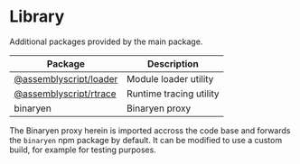 Library
=======

Additional packages provided by the main package.

| Package                            | Description
|------------------------------------|-------------------------
| [@assemblyscript/loader](./loader) | Module loader utility
| [@assemblyscript/rtrace](./rtrace) | Runtime tracing utility
| binaryen | Binaryen proxy

The Binaryen proxy herein is imported accross the code base and forwards the
`binaryen` npm package by default. It can be modified to use a custom build,
for example for testing purposes.
